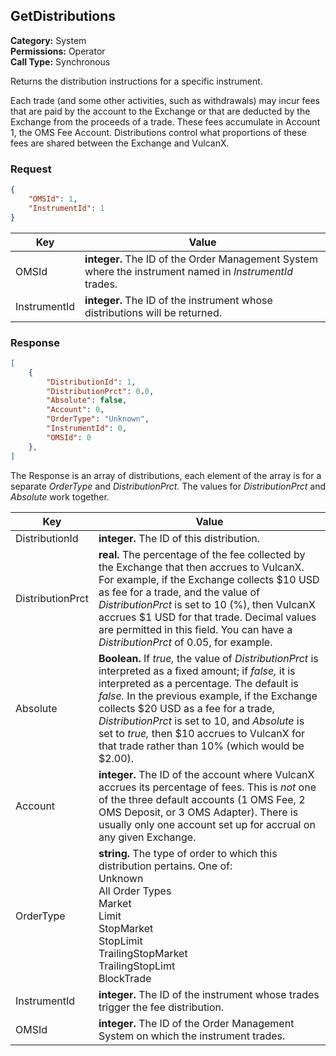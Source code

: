 ## GetDistributions

**Category:** System<br />**Permissions:** Operator<br />**Call Type:** Synchronous

Returns the distribution instructions for a specific instrument.

Each trade (and some other activities, such as withdrawals) may incur fees that are paid by the account to the Exchange or that are deducted by the Exchange from the proceeds of a trade. These fees accumulate in Account 1, the OMS Fee Account. Distributions control what proportions of these fees are shared between the Exchange and VulcanX.

### Request

```json
{
    "OMSId": 1,
    "InstrumentId": 1
}
```

| Key          | Value                                                        |
| ------------ | ------------------------------------------------------------ |
| OMSId        | **integer.** The ID of the Order Management System where the instrument named in *InstrumentId* trades. |
| InstrumentId | **integer.** The ID of the instrument whose distributions will be returned. |

### Response

```json
[
    {
        "DistributionId": 1,
        "DistributionPrct": 0.0,
        "Absolute": false,
        "Account": 0,
        "OrderType": "Unknown",
        "InstrumentId": 0,
        "OMSId": 0
    },
]
```

The Response is an array of distributions, each element of the array is for a separate *OrderType* and *DistributionPrct.* The values for *DistributionPrct* and *Absolute* work together.

| Key              | Value                                                        |
| ---------------- | ------------------------------------------------------------ |
| DistributionId   | **integer.** The ID of this distribution.                    |
| DistributionPrct | **real.** The percentage of the fee collected by the Exchange that then accrues to VulcanX. For example, if the Exchange collects $10 USD as fee for a trade, and the value of *DistributionPrct* is set to 10 (%), then VulcanX accrues $1 USD for that trade. Decimal values are permitted in this field. You can have a *DistributionPrct* of 0.05, for example. |
| Absolute         | **Boolean.** If *true,* the value of *DistributionPrct* is interpreted as a fixed amount; if *false,* it is interpreted as a percentage. The default is *false.* In the previous example, if the Exchange collects $20 USD as a fee for a trade, *DistributionPrct* is set to 10, and *Absolute* is set to *true,* then $10 accrues to VulcanX for that trade rather than 10% (which would be $2.00). |
| Account          | **integer.** The ID of the account where VulcanX accrues its percentage of fees. This is *not* one of the three default accounts (1 OMS Fee, 2 OMS Deposit, or 3 OMS Adapter). There is usually only one account set up for accrual on any given Exchange. |
| OrderType        | **string.** The type of order to which this distribution pertains. One of:<br />Unknown<br />All Order Types<br />Market<br />Limit<br />StopMarket<br />StopLimit<br />TrailingStopMarket<br />TrailingStopLimt<br />BlockTrade |
| InstrumentId     | **integer.** The ID of the instrument whose trades trigger the fee distribution. |
| OMSId            | **integer.** The ID of the Order Management System on which the instrument trades. |


